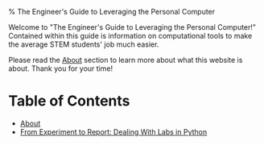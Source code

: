 % The Engineer's Guide to Leveraging the Personal Computer

Welcome to "The Engineer's Guide to Leveraging the Personal Computer!" Contained within this guide is information on computational tools to make the average STEM students' job much easier.

Please read the [About](about.html) section to learn more about what this website is about. Thank you for your time!

# Table of Contents

- [About](about.html)
- [From Experiment to Report: Dealing With Labs in Python](labtoreport.html)


